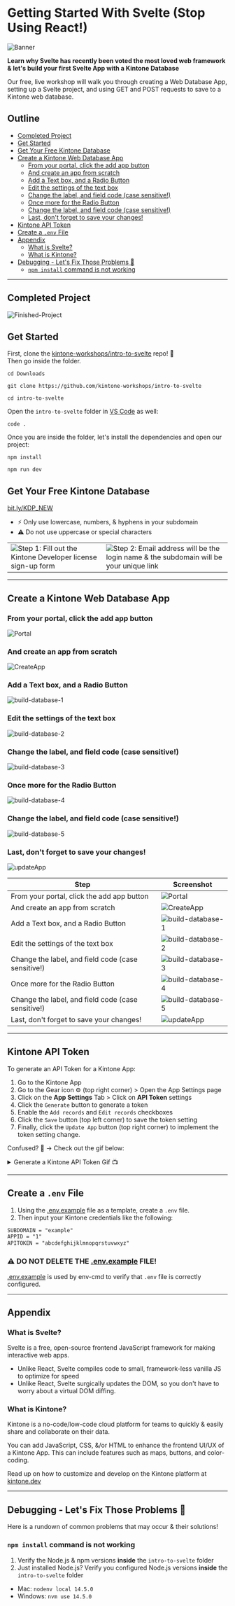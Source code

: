 # Getting Started With Svelte (Stop Using React!)

![Banner](./docs/images/banner.png)

**Learn why Svelte has recently been voted the most loved web framework & let's build your first Svelte App with a Kintone Database**  

Our free, live workshop will walk you through creating a Web Database App, setting up a Svelte project, and using GET and POST requests to save to a Kintone web database.

## Outline <!-- omit in toc -->
* [Completed Project](#completed-project)
* [Get Started](#get-started)
* [Get Your Free Kintone Database](#get-your-free-kintone-database)
* [Create a Kintone Web Database App](#create-a-kintone-web-database-app)
  * [From your portal, click the add app button](#from-your-portal-click-the-add-app-button)
  * [And create an app from scratch](#and-create-an-app-from-scratch)
  * [Add a Text box, and a Radio Button](#add-a-text-box-and-a-radio-button)
  * [Edit the settings of the text box](#edit-the-settings-of-the-text-box)
  * [Change the label, and field code (case sensitive!)](#change-the-label-and-field-code-case-sensitive)
  * [Once more for the Radio Button](#once-more-for-the-radio-button)
  * [Change the label, and field code (case sensitive!)](#change-the-label-and-field-code-case-sensitive-1)
  * [Last, don't forget to save your changes!](#last-dont-forget-to-save-your-changes)
* [Kintone API Token](#kintone-api-token)
* [Create a `.env` File](#create-a-env-file)
* [Appendix](#appendix)
  * [What is Svelte?](#what-is-svelte)
  * [What is Kintone?](#what-is-kintone)
* [Debugging - Let's Fix Those Problems 💪](#debugging---lets-fix-those-problems-)
  * [`npm install` command is not working](#npm-install-command-is-not-working)

---

## Completed Project
![Finished-Project](./docs/images/finished-project.gif)

## Get Started

First, clone the [kintone-workshops/intro-to-svelte](https://github.com/kintone-workshops/intro-to-svelte) repo!  🚀  
Then go inside the folder.

```shell
cd Downloads

git clone https://github.com/kintone-workshops/intro-to-svelte

cd intro-to-svelte
```

Open the `intro-to-svelte` folder in [VS Code](https://code.visualstudio.com/docs/getstarted/tips-and-tricks#_command-line) as well:

```shell
code .
```

Once you are inside the folder, let's install the dependencies and open our project:

```shell
npm install

npm run dev
```

## Get Your Free Kintone Database

[bit.ly/KDP_NEW](http://bit.ly/KDP_NEW)
* ⚡ Only use lowercase, numbers, & hyphens in your subdomain
* ⚠ Do not use uppercase or special characters

|                                                                                            |                                                                                                                      |
| ------------------------------------------------------------------------------------------ | -------------------------------------------------------------------------------------------------------------------- |
| ![Step 1: Fill out the Kintone Developer license sign-up form](./docs/images/SignUp-1.png) | ![Step 2: Email address will be the login name & the subdomain will be your unique link](./docs/images/SignUp-2.png) |

---

## Create a Kintone Web Database App

### From your portal, click the add app button
![Portal](./docs/images/portal.png)
### And create an app from scratch
![CreateApp](./docs/images/create-app.png)
### Add a Text box, and a Radio Button
![build-database-1](./docs/images/build-database-1.png)
### Edit the settings of the text box
![build-database-2](./docs/images/build-database-2.png)
### Change the label, and field code (case sensitive!)
![build-database-3](./docs/images/build-database-3.png)
### Once more for the Radio Button
![build-database-4](./docs/images/build-database-4.png)
### Change the label, and field code (case sensitive!)
![build-database-5](./docs/images/build-database-5.png)
### Last, don't forget to save your changes!
![updateApp](./docs/images/updateApp.png)

| Step                                               | Screenshot                                              |
| -------------------------------------------------- | ------------------------------------------------------- |
| From your portal, click the add app button         | ![Portal](./docs/images/portal.png)                     |
| And create an app from scratch                     | ![CreateApp](./docs/images/create-app.png)              |
| Add a Text box, and a Radio Button                 | ![build-database-1](./docs/images/build-database-1.png) |
| Edit the settings of the text box                  | ![build-database-2](./docs/images/build-database-2.png) |
| Change the label, and field code (case sensitive!) | ![build-database-3](./docs/images/build-database-3.png) |
| Once more for the Radio Button                     | ![build-database-4](./docs/images/build-database-4.png) |
| Change the label, and field code (case sensitive!) | ![build-database-5](./docs/images/build-database-5.png) |
| Last, don't forget to save your changes!           | ![updateApp](./docs/images/updateApp.png)               |

---

## Kintone API Token

To generate an API Token for a Kintone App:

1. Go to the Kintone App
1. Go to the Gear icon ⚙️ (top right corner) > Open the App Settings page
1. Click on the **App Settings** Tab > Click on **API Token** settings
1. Click the `Generate` button to generate a token
1. Enable the `Add records` and `Edit records` checkboxes
1. Click the `Save` button (top left corner) to save the token setting
1. Finally, click the `Update App` button (top right corner) to implement the token setting change.

Confused? 🤔 → Check out the gif below:

<details>
  <summary>Generate a Kintone API Token Gif 📺</summary>

  ![APIToken.gif](./docs/images/APIToken.gif)

</details>

---

## Create a `.env` File

1. Using the [.env.example](.env.example) file as a template, create a `.env` file.
1. Then input your Kintone credentials like the following:

```txt
SUBDOMAIN = "example"
APPID = "1"
APITOKEN = "abcdefghijklmnopqrstuvwxyz"
```

### ⚠️ DO NOT DELETE THE [.env.example](.env.example) FILE!  <!-- omit in toc -->
[.env.example](.env.example) is used by env-cmd to verify that `.env` file is correctly configured.

---

## Appendix

### What is Svelte?

Svelte is a free, open-source frontend JavaScript framework for making interactive web apps.

* Unlike React, Svelte compiles code to small, framework-less vanilla JS to optimize for speed
* Unlike React, Svelte surgically updates the DOM, so you don't have to worry about a virtual DOM diffing.

### What is Kintone?

Kintone is a no-code/low-code cloud platform for teams to quickly & easily share and collaborate on their data.

You can add JavaScript, CSS, &/or HTML to enhance the frontend UI/UX of a Kintone App. This can include features such as maps, buttons, and color-coding.

Read up on how to customize and develop on the Kintone platform at [kintone.dev](https://kintone.dev/)

---

## Debugging - Let's Fix Those Problems 💪

Here is a rundown of common problems that may occur & their solutions!

### `npm install` command is not working

1. Verify the Node.js & npm versions **inside** the `intro-to-svelte` folder
2. Just installed Node.js? Verify you configured Node.js versions **inside** the `intro-to-svelte` folder

* Mac: `nodenv local 14.5.0`
* Windows: `nvm use 14.5.0`
